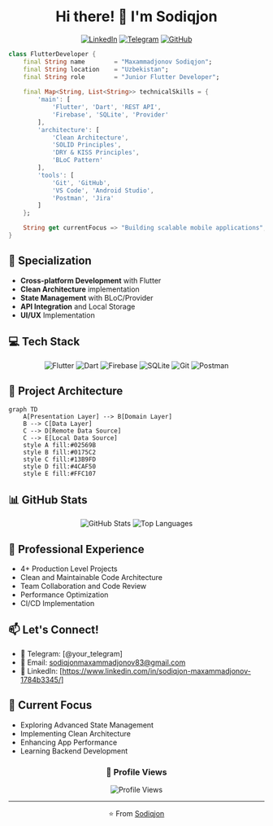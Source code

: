 <div align="center">

# Hi there! 👋 I'm Sodiqjon

[![LinkedIn](https://img.shields.io/badge/LinkedIn-0077B5?style=for-the-badge&logo=linkedin&logoColor=white)](https://www.linkedin.com/in/sodiqjon-maxammadjonov-1784b3345/)
[![Telegram](https://img.shields.io/badge/Telegram-2CA5E0?style=for-the-badge&logo=telegram&logoColor=white)](your_telegram_url)
[![GitHub](https://img.shields.io/badge/GitHub-100000?style=for-the-badge&logo=github&logoColor=white)]([your_github_url](https://github.com/sodiqjon-maxammadjonov))

</div>

```dart
class FlutterDeveloper {
    final String name        = "Maxammadjonov Sodiqjon";  
    final String location    = "Uzbekistan";
    final String role        = "Junior Flutter Developer";
    
    final Map<String, List<String>> technicalSkills = {
        'main': [
            'Flutter', 'Dart', 'REST API',
            'Firebase', 'SQLite', 'Provider'
        ],
        'architecture': [
            'Clean Architecture',
            'SOLID Principles',
            'DRY & KISS Principles',
            'BLoC Pattern'
        ],
        'tools': [
            'Git', 'GitHub',
            'VS Code', 'Android Studio',
            'Postman', 'Jira'
        ]
    };

    String get currentFocus => "Building scalable mobile applications";
}
```

## 🎯 Specialization
- **Cross-platform Development** with Flutter
- **Clean Architecture** implementation
- **State Management** with BLoC/Provider
- **API Integration** and Local Storage
- **UI/UX** Implementation

## 💻 Tech Stack

<div align="center">

![Flutter](https://img.shields.io/badge/Flutter-02569B?style=for-the-badge&logo=flutter&logoColor=white)
![Dart](https://img.shields.io/badge/Dart-0175C2?style=for-the-badge&logo=dart&logoColor=white)
![Firebase](https://img.shields.io/badge/Firebase-FFCA28?style=for-the-badge&logo=firebase&logoColor=black)
![SQLite](https://img.shields.io/badge/SQLite-07405E?style=for-the-badge&logo=sqlite&logoColor=white)
![Git](https://img.shields.io/badge/Git-F05032?style=for-the-badge&logo=git&logoColor=white)
![Postman](https://img.shields.io/badge/Postman-FF6C37?style=for-the-badge&logo=postman&logoColor=white)

</div>

## 🌟 Project Architecture

```mermaid
graph TD
    A[Presentation Layer] --> B[Domain Layer]
    B --> C[Data Layer]
    C --> D[Remote Data Source]
    C --> E[Local Data Source]
    style A fill:#02569B
    style B fill:#0175C2
    style C fill:#13B9FD
    style D fill:#4CAF50
    style E fill:#FFC107
```

## 📊 GitHub Stats

<div align="center">

![GitHub Stats](https://github-readme-stats.vercel.app/api?username=sodiqjon-maxammadjonov&show_icons=true&theme=tokyonight)
![Top Languages](https://github-readme-streak-stats.herokuapp.com/?user=sodiqjon-maxammadjonov&theme=tokyonight)

</div>

## 💼 Professional Experience
- 4+ Production Level Projects
- Clean and Maintainable Code Architecture
- Team Collaboration and Code Review
- Performance Optimization
- CI/CD Implementation

## 📫 Let's Connect!
- 💬 Telegram: [@your_telegram]
- 📧 Email: sodiqjonmaxammadjonov83@gmail.com
- 💼 LinkedIn: [https://www.linkedin.com/in/sodiqjon-maxammadjonov-1784b3345/]

## 🚀 Current Focus
- Exploring Advanced State Management
- Implementing Clean Architecture
- Enhancing App Performance
- Learning Backend Development

<div align="center">

### 👀 Profile Views

![Profile Views](https://komarev.com/ghpvc/?username=sodiqjon-maxammadjonov&color=brightgreen)

---
⭐️ From [Sodiqjon](https://github.com/sodiqjon-maxammadjonov)

</div>
